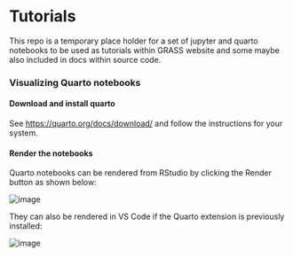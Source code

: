 # Tutorials
This repo is a temporary place holder for a set of jupyter and quarto notebooks to be used as tutorials within GRASS website and some maybe also included in docs within source code. 

### Visualizing Quarto notebooks

#### Download and install quarto

See <https://quarto.org/docs/download/> and follow the instructions for your system. 

#### Render the notebooks

Quarto notebooks can be rendered from RStudio by clicking the Render button as shown below:

![image](https://github.com/ncsu-geoforall-lab/tutorials/assets/20075188/29344107-67de-4f01-90f5-f1a8ae5c1f88)

They can also be rendered in VS Code if the Quarto extension is previously installed:

![image](https://github.com/ncsu-geoforall-lab/tutorials/assets/20075188/efe322f7-766b-4103-b70a-b4e600596900)
